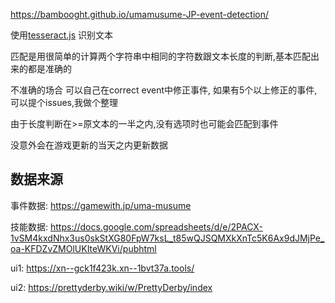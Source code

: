 https://bambooght.github.io/umamusume-JP-event-detection/

使用[tesseract.js](https://github.com/naptha/tesseract.js) 识别文本

匹配是用很简单的计算两个字符串中相同的字符数跟文本长度的判断,基本匹配出来的都是准确的

不准确的场合 可以自己在correct event中修正事件, 如果有5个以上修正的事件,可以提个issues,我做个整理

由于长度判断在>=原文本的一半之内,没有选项时也可能会匹配到事件


没意外会在游戏更新的当天之内更新数据

## 数据来源
事件数据: https://gamewith.jp/uma-musume

技能数据: https://docs.google.com/spreadsheets/d/e/2PACX-1vSM4kxdNhx3us0skStXG80FpW7ksL_t85wQJSQMXkXnTc5K6Ax9dJMjPe_oa-KFDZvZMOlUKIteWKVi/pubhtml

ui1: https://xn--gck1f423k.xn--1bvt37a.tools/

ui2: https://prettyderby.wiki/w/PrettyDerby/index